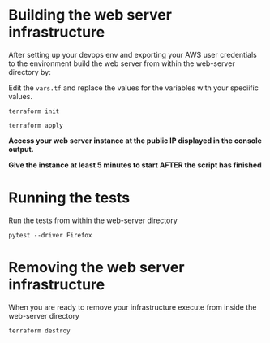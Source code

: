 # Building the web server infrastructure

After setting up your devops env and exporting your AWS user credentials to the environment build the web server from within the web-server directory by:

Edit the ``vars.tf`` and replace the values for the variables with your speciific values.

``terraform init``

``terraform apply``

**Access your web server instance at the public IP displayed in the console output.**

**Give the instance at least 5 minutes to start AFTER the script has finished**

# Running the tests

Run the tests from within the web-server directory

``pytest --driver Firefox``

# Removing the web server infrastructure

When you are ready to remove your infrastructure execute from inside the web-server directory

``terraform destroy``
